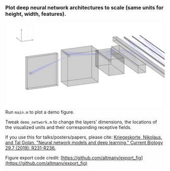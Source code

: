 ### Plot deep neural network architectures to scale (same units for height, width, features). &nbsp;


![Demo architecture](dnn_architecture.png)
Run `main.m` to plot a demo figure.


Tweak `demo_network.m` to change the layers' dimensions, the locations of the visualized units and their corresponding receptive fields.



If you use this for talks/posters/papers, please cite:
[Kriegeskorte, Nikolaus, and Tal Golan. "Neural network models and deep learning." Current Biology 29.7 (2019): R231-R236.](https://www.sciencedirect.com/science/article/pii/S0960982219302040?dgcid=api_sd_search-api-endpoint)


Figure export code credit: [https://github.com/altmany/export_fig](https://github.com/altmany/export_fig)